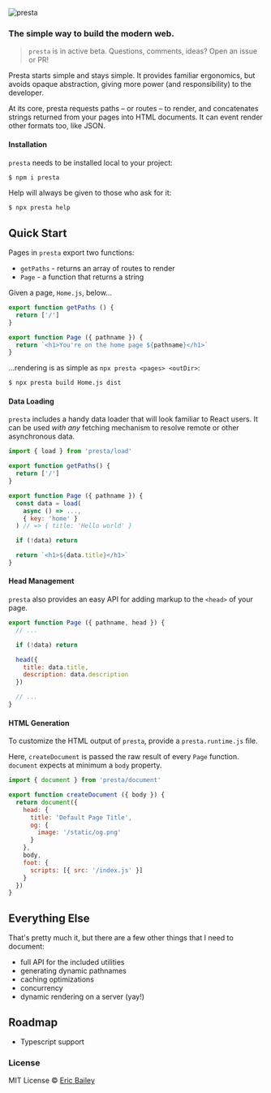 ![presta](https://user-images.githubusercontent.com/4732330/95477753-4aaec980-094e-11eb-9fa1-f2741b8233cd.png)

### The simple way to build the modern web.

> `presta` is in active beta. Questions, comments, ideas? Open an issue or PR!

Presta starts simple and stays simple. It provides familiar ergonomics, but
avoids opaque abstraction, giving more power (and responsibility) to the
developer.

At its core, presta requests paths – or routes – to render, and concatenates
strings returned from your pages into HTML documents. It can event render other
formats too, like JSON.

#### Installation

`presta` needs to be installed local to your project:

```bash
$ npm i presta
```

Help will always be given to those who ask for it:

```bash
$ npx presta help
```

## Quick Start

Pages in `presta` export two functions:

- `getPaths` - returns an array of routes to render
- `Page` - a function that returns a string

Given a page, `Home.js`, below...

```js
export function getPaths () {
  return ['/']
}

export function Page ({ pathname }) {
  return `<h1>You're on the home page ${pathname}</h1>`
}
```

...rendering is as simple as `npx presta <pages> <outDir>`:

```bash
$ npx presta build Home.js dist
```

#### Data Loading

`presta` includes a handy data loader that will look familiar to React users. It
can be used _with any_ fetching mechanism to resolve remote or other
asynchronous data.

```js
import { load } from 'presta/load'

export function getPaths() {
  return ['/']
}

export function Page ({ pathname }) {
  const data = load(
    async () => ...,
    { key: 'home' }
  ) // => { title: 'Hello world' }

  if (!data) return

  return `<h1>${data.title}</h1>`
}
```

#### Head Management

`presta` also provides an easy API for adding markup to the `<head>` of your
page.

```js
export function Page ({ pathname, head }) {
  // ...

  if (!data) return

  head({
    title: data.title,
    description: data.description
  })

  // ...
}
```

#### HTML Generation

To customize the HTML output of `presta`, provide a `presta.runtime.js` file.

Here, `createDocument` is passed the raw result of every `Page` function.
`document` expects at minimum a `body` property.

```js
import { document } from 'presta/document'

export function createDocument ({ body }) {
  return document({
    head: {
      title: 'Default Page Title',
      og: {
        image: '/static/og.png'
      }
    },
    body,
    foot: {
      scripts: [{ src: '/index.js' }]
    }
  })
}
```

## Everything Else

That's pretty much it, but there are a few other things that I need to document:

- full API for the included utilities
- generating dynamic pathnames
- caching optimizations
- concurrency
- dynamic rendering on a server (yay!)

## Roadmap

- Typescript support

### License

MIT License © [Eric Bailey](https://estrattonbailey.com)

